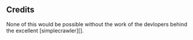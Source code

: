 ## Credits

None of this would be possible without the work of the devlopers behind the excellent [simplecrawler][].

